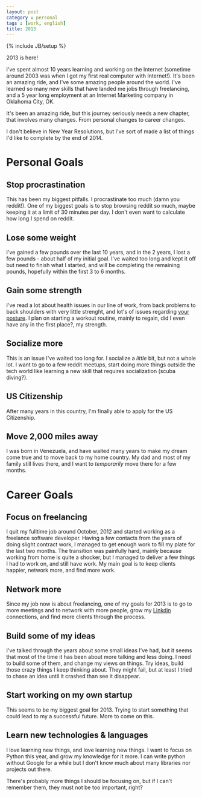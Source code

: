 ```yaml
---
layout: post
category : personal
tags : [work, english]
title: 2013
---
```

{% include JB/setup %}

2013 is here!

I've spent almost 10 years learning and working on the Internet (sometime around 2003 was when I got my first real computer with Internet!). It's been an amazing ride, and I've some amazing people around the world. I've learned so many new skills that have landed me jobs through freelancing, and a 5 year long employment at an Internet Marketing company in Oklahoma City, OK.

It's been an amazing ride, but this journey seriously needs a new chapter, that involves many changes. From personal changes to career changes.

I don't believe in New Year Resolutions, but I've sort of made a list of things I'd like to complete by the end of 2014.

# Personal Goals

## Stop procrastination
This has been my biggest pitfalls. I procrastinate too much (damn you reddit!). One of my biggest goals is to stop browsing reddit so much, maybe keeping it at a limit of 30 minutes per day. I don't even want to calculate how long I spend on reddit.

## Lose some weight
I've gained a few pounds over the last 10 years, and in the 2 years, I lost a few pounds - about half of my initial goal. I've waited too long and kept it off but need to finish what I started, and will be completing the remaining pounds, hopefully within the first 3 to 6 months.

## Gain some strength
I've read a lot about health issues in our line of work, from back problems to back shoulders with very little strenght, and lot's of issues regarding [your posture](http://news.ycombinator.com/item?id=4988649). I plan on starting a workout routine, mainly to regain, did I even have any in the first place?, my strength.

## Socialize more
This is an issue I've waited too long for. I socialize a _little_ bit, but not a whole lot. I want to go to a few reddit meetups, start doing more things outside the tech world like learning a new skill that requires socialization (scuba diving?).

## US Citizenship
After many years in this country, I'm finally able to apply for the US Citizenship.

## Move 2,000 miles away
I was born in Venezuela, and have waited many years to make my dream come true and to move back to my home country. My dad and most of my family still lives there, and I want to _temporarily_ move there for a few months.

# Career Goals
## Focus on freelancing
I quit my fulltime job around October, 2012 and started working as a freelance software developer. Having a few contacts from the years of doing slight contract work, I managed to get enough work to fill my plate for the last two months. The transition was painfully hard, mainly because working from home is quite a shocker, but I managed to deliver a few things I had to work on, and still have work.  My main goal is to keep clients happier, network more, and find more work. 

## Network more
Since my job now is about freelancing, one of my goals for 2013 is to go to more meetings and to network with more people, grow my [Linkdin](http://www.linkedin.com/in/angelovargas) connections, and find more clients through the process.

## Build some of my ideas
I've talked through the years about some small ideas I've had, but it seems that most of the time it has been about more talking and less doing. I need to build some of them, and change my views on things. Try ideas, build those crazy things I keep thinking about. They might fail, but at least I tried to chase an idea until it crashed than see it disappear.

## Start working on my own startup
This seems to be my biggest goal for 2013. Trying to start something that could lead to my a successful future. More to come on this.

## Learn new technologies & languages
I love learning new things, and love learning new things. I want to focus on Python this year, and grow my knowledge for it more. I can write python without Google for a while but I don't know much about many libraries nor projects out there.


There's probably more things I should be focusing on, but if I can't remember them, they must not be too important, right?
